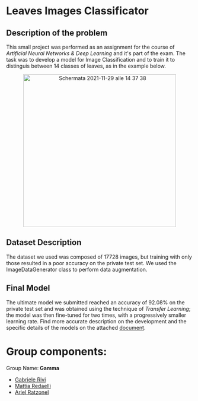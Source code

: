 # Leaves Images Classificator
## Description of the problem
This small project was performed as an assignment for the course of _Artificial Neural Networks & Deep Learning_ and it's part of the exam. 
The task was to develop a model for Image Classification and to train it to distinguis between 14 classes of leaves, as in the example below.
<p align=center>
  <img width="412" alt="Schermata 2021-11-29 alle 14 37 38" src="https://user-images.githubusercontent.com/79969755/143877722-613956ca-cdd1-4ce9-be17-075853540133.png">
</p>

## Dataset Description
The dataset we used was composed of 17728 images, but training with only those resulted in a poor accuracy on the private test set. We used the ImageDataGenerator class to perform data augmentation. 

## Final Model
The ultimate model we submitted reached an accuracy of 92.08% on the private test set and was obtained using the technique of _Transfer Learning_; the model was then fine-tuned for two times, with a progressively smaller learning rate. Find more accurate description on the development and the specific details of the models on the attached [document](https://github.com/GabrieleRivi/Leaves_Images_Classificator/blob/main/First_homework_AND2L.pdf).

# Group components:
Group Name:<b> Gamma </b>

- [Gabriele Rivi](https://github.com/GabrieleRivi)
- [Mattia Redaelli](https://github.com/redaellimattia)
- [Ariel Ratzonel](https://github.com/ArielRatzonel00)

